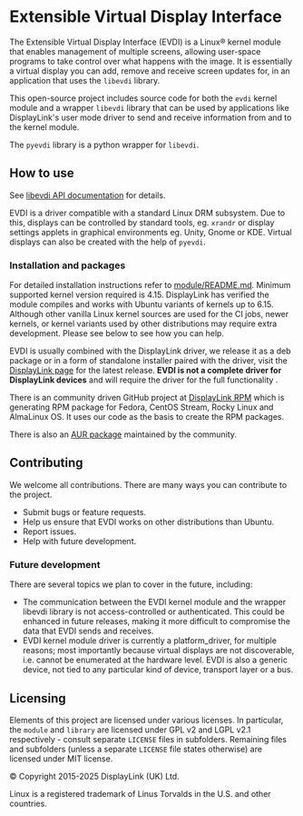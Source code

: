 # Extensible Virtual Display Interface


The Extensible Virtual Display Interface (EVDI) is a Linux&reg; kernel module that enables management of multiple screens, allowing user-space programs to take control over what happens with the image. It is essentially a virtual display you can add, remove and receive screen updates for, in an application that uses the `libevdi` library.

This open-source project includes source code for both the `evdi` kernel module and a wrapper `libevdi` library that can be used by applications like DisplayLink's user mode driver to send and receive information from and to the kernel module.

The `pyevdi` library is a python wrapper for `libevdi`.

## How to use

See [libevdi API documentation](https://displaylink.github.io/evdi) for details.

EVDI is a driver compatible with a standard Linux DRM subsystem. Due to this, displays can be controlled by standard tools, eg. `xrandr` or display settings applets in graphical environments eg. Unity, Gnome or KDE.
Virtual displays can also be created with the help of `pyevdi`.

### Installation and packages

For detailed installation instructions refer to [module/README.md](module/README.md). Minimum supported kernel version required is 4.15. DisplayLink has verified the module compiles and works with Ubuntu variants of kernels up to 6.15. Although other vanilla Linux kernel sources are used for the CI jobs, newer kernels, or kernel variants used by other distributions may require extra development. Please see below to see how you can help.

EVDI is usually combined with the DisplayLink driver, we release it as a deb package or in a form of standalone installer paired with the driver, visit the [DisplayLink page](https://www.synaptics.com/products/displaylink-graphics/downloads/ubuntu) for the latest release. **EVDI is not a complete driver for DisplayLink devices** and will require the driver for the full functionality  .

There is an community driven GitHub project at [DisplayLink RPM](https://github.com/displaylink-rpm/displaylink-rpm) which is generating RPM package for Fedora, CentOS Stream, Rocky Linux and AlmaLinux OS. It uses our code as the basis to create the RPM packages.

There is also an [AUR package](https://aur.archlinux.org/packages/evdi-dkms) maintained by the community.

## Contributing

We welcome all contributions. There are many ways you can contribute to the project.

- Submit bugs or feature requests.
- Help us ensure that EVDI works on other distributions than Ubuntu.
- Report issues.
- Help with future development.

### Future development

There are several topics we plan to cover in the future, including:

- The communication between the EVDI kernel module and the wrapper libevdi library is not access-controlled or authenticated. This could be enhanced in future releases, making it more difficult to compromise the data that EVDI sends and receives.
- EVDI kernel module driver is currently a platform_driver, for multiple reasons; most importantly because virtual displays are not discoverable, i.e. cannot be enumerated at the hardware level. EVDI is also a generic device, not tied to any particular kind of device, transport layer or a bus.

## Licensing

Elements of this project are licensed under various licenses. In particular, the `module` and `library` are licensed
under GPL v2 and LGPL v2.1 respectively - consult separate `LICENSE` files in subfolders. Remaining files and subfolders (unless
a separate `LICENSE` file states otherwise) are licensed under MIT license.


&copy; Copyright 2015-2025 DisplayLink (UK) Ltd.

Linux is a registered trademark of Linus Torvalds in the U.S. and other countries.
